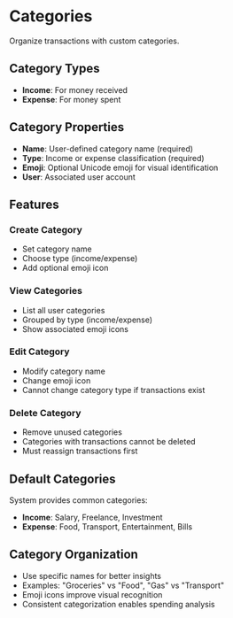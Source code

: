 # Categories

Organize transactions with custom categories.

## Category Types

- **Income**: For money received
- **Expense**: For money spent

## Category Properties

- **Name**: User-defined category name (required)
- **Type**: Income or expense classification (required)
- **Emoji**: Optional Unicode emoji for visual identification
- **User**: Associated user account

## Features

### Create Category
- Set category name
- Choose type (income/expense)
- Add optional emoji icon

### View Categories
- List all user categories
- Grouped by type (income/expense)
- Show associated emoji icons

### Edit Category
- Modify category name
- Change emoji icon
- Cannot change category type if transactions exist

### Delete Category
- Remove unused categories
- Categories with transactions cannot be deleted
- Must reassign transactions first

## Default Categories

System provides common categories:
- **Income**: Salary, Freelance, Investment
- **Expense**: Food, Transport, Entertainment, Bills

## Category Organization

- Use specific names for better insights
- Examples: "Groceries" vs "Food", "Gas" vs "Transport"
- Emoji icons improve visual recognition
- Consistent categorization enables spending analysis
